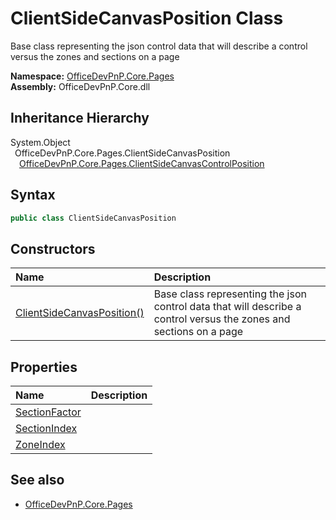 # ClientSideCanvasPosition Class
 Base class representing the json control data that will describe a control versus the zones and sections on a page   

**Namespace:** [OfficeDevPnP.Core.Pages](OfficeDevPnP.Core.Pages.md)  
**Assembly:** OfficeDevPnP.Core.dll  
## Inheritance Hierarchy
System.Object  
&ensp;OfficeDevPnP.Core.Pages.ClientSideCanvasPosition  
&emsp;[OfficeDevPnP.Core.Pages.ClientSideCanvasControlPosition](OfficeDevPnP.Core.Pages.ClientSideCanvasControlPosition.md)  
## Syntax
```C#
public class ClientSideCanvasPosition
```
## Constructors
|**Name**|**Description**|
|:-----|:-----|
| [ClientSideCanvasPosition()](OfficeDevPnP.Core.Pages.ClientSideCanvasPosition.ctor1.md) |  Base class representing the json control data that will describe a control versus the zones and sections on a page 
## Properties
|**Name**|**Description**|
|:-----|:-----|
| [SectionFactor](OfficeDevPnP.Core.Pages.ClientSideCanvasPosition.SectionFactor.md) | 
| [SectionIndex](OfficeDevPnP.Core.Pages.ClientSideCanvasPosition.SectionIndex.md) | 
| [ZoneIndex](OfficeDevPnP.Core.Pages.ClientSideCanvasPosition.ZoneIndex.md) | 
## See also
- [OfficeDevPnP.Core.Pages](OfficeDevPnP.Core.Pages.md)

